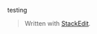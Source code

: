 

testing
> Written with [StackEdit](https://stackedit.io/).
<!--stackedit_data:
eyJoaXN0b3J5IjpbLTE5NTA2MjQ2ODBdfQ==
-->